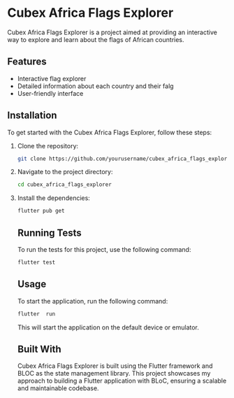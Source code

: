 # Cubex Africa Flags Explorer

Cubex Africa Flags Explorer is a project aimed at providing an interactive way to explore and learn about the flags of African countries.

## Features

- Interactive flag explorer
- Detailed information about each country and their falg 
- User-friendly interface

## Installation

To get started with the Cubex Africa Flags Explorer, follow these steps:

1. Clone the repository:
    ```bash
    git clone https://github.com/yourusername/cubex_africa_flags_explorer.git
    ```
2. Navigate to the project directory:
    ```bash
    cd cubex_africa_flags_explorer
    ```
3. Install the dependencies:
    ```bash
    flutter pub get
    ```

    ## Running Tests

    To run the tests for this project, use the following command:
    ```bash
    flutter test
    ```
    ## Usage

    To start the application, run the following command:
    ```bash
    flutter  run
    ```
    This will start the application on the default device or emulator.
    ## Built With

    Cubex Africa Flags Explorer is built using the Flutter framework and BLOC as the state management library. This project showcases my approach to building a Flutter application with BLoC, ensuring a scalable and maintainable codebase.

    
